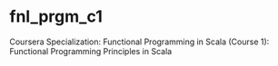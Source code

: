# fnl_prgm_c1
Coursera Specialization: Functional Programming in Scala (Course 1): Functional Programming Principles in Scala
